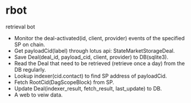 # rbot
retrieval bot
- Monitor the deal-activated(id, client, provider) events of the specified SP on chain.
- Get payloadCid(label) through lotus api: StateMarketStorageDeal.
- Save Deal(deal_id, payload_cid, client, provider) to DB(sqlite3).
- Read the Deal that need to be retrieved (retrieve once a day) from the DB regularly.
- Lookup indexer(cid.contact) to find SP address of payloadCid.
- Fetch RootCid(DagScopeBlock) from SP.
- Update Deal(indexer_result, fetch_result, last_update) to DB.
- A web to veiw data.